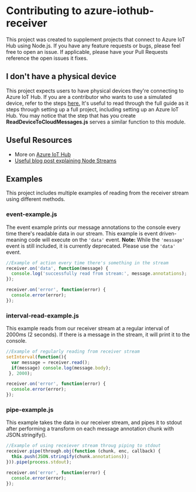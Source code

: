 # Contributing to azure-iothub-receiver

This project was created to supplement projects that connect to Azure IoT Hub 
using Node.js. If you have any feature requests or bugs, please feel free to
open an issue. If applicable, please have your Pull Requests reference the 
open issues it fixes. 

## I don't have a physical device

This project expects users to have physical devices they're connecting to 
Azure IoT Hub. If you are a contributor who wants to use a simulated device,
refer to the steps [here.](https://docs.microsoft.com/en-us/azure/iot-hub/iot-hub-node-node-getstarted#create-a-simulated-device-app) 
It's useful to read through the full guide as it steps through setting up a full
project, including setting up an Azure IoT Hub. You may notice that the step
that has you create **ReadDeviceToCloudMessages.js** serves a similar function
to this module. 

## Useful Resources

- More on [Azure IoT Hub](https://docs.microsoft.com/en-us/azure/iot-hub/iot-hub-what-is-azure-iot)
- [Useful blog post explaining Node Streams](https://blog.yld.io/2016/01/13/using-streams/#.WaBQ21GGPZt)

## Examples

This project includes multiple examples of reading from the receiver stream using different methods.

### event-example.js

The event example prints our message annotations to the console every time there's readable data in our stream. This example is event driven- meaning code will execute on the `'data'` event. 
**Note:** While the `'message'` event is still included, it is currently deprecated. Please use the `'data'` event. 

```javascript
//Example of action every time there's something in the stream
receiver.on('data', function(message) {  
  console.log('successfully read from stream:', message.annotations);
});

receiver.on('error', function(error) {
  console.error(error);
});
```

### interval-read-example.js

This example reads from our receiver stream at a regular interval of 2000ms (2 seconds). If there is a message in the stream, it will print it to the console. 

```javascript
//Example of regularly reading from receiver stream
setInterval(function(){ 
  var message = receiver.read();
  if(message) console.log(message.body);
 }, 2000);

receiver.on('error', function(error) {
  console.error(error);
});
```

### pipe-example.js

This example takes the data in our receiver stream, and pipes it to stdout after performing a transform on each message annotation chunk with JSON.stringify(). 

```javascript
//Example of using receiever stream throug piping to stdout
receiver.pipe(through.obj(function (chunk, enc, callback) {
  this.push(JSON.stringify(chunk.annotations));
})).pipe(process.stdout);

receiver.on('error', function(error) {
  console.error(error);
});
```
